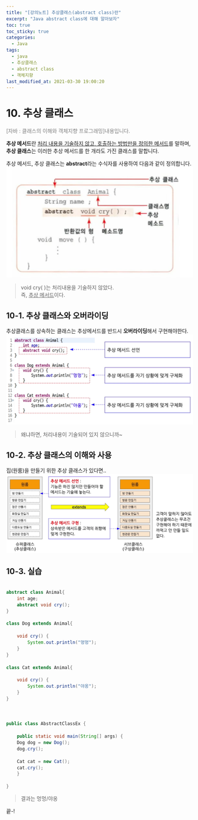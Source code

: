 ```yaml
---
title: "[강의노트] 추상클래스(abstract class)란"
excerpt: "Java abstract class에 대해 알아보자"
toc: true
toc_sticky: true
categories:
  - Java
tags:
  - java
  - 추상클래스
  - abstract class
  - 객체지향
last_modified_at: 2021-03-30 19:00:20
---
```

# 10. 추상 클래스
<span style="color:grey">[자바 : 클래스의 이해와 객체지향 프로그래밍]내용입니다.</span>
  
**추상 메서드**란 <u>처리 내용을 기술하지 않고, 호출하는 방법만을 정의한 메서드</u>를 말하며,  
**추상 클래스**는 이러한 추상 메서드를 한 개라도 가진 클래스를 말합니다.  
  
추상 메서드, 추상 클래스는 **abstract**라는 수식자를 사용하여 다음과 같이 정의합니다.  
![이미지](/assets/images/JAVA/abstractclass/aclass1.png)
> void cry( )는 처리내용을 기술하지 않았다.  
> 즉, <u>추상 메서드</u>이다. 

## 10-1. 추상 클래스와 오버라이딩
추상클래스를 상속하는 클래스는 추상메서드를 반드시 **오버라이딩**해서 구현해야한다.
![이미지](/assets/images/JAVA/abstractclass/aclass2.png)
> 왜냐하면, 처리내용이 기술되어 있지 않으니까~
  
## 10-2. 추상 클래스의 이해와 사용
집(원룸)을 만들기 위한 추상 클래스가 있다면..
![이미지](/assets/images/JAVA/abstractclass/aclass3.png)

## 10-3. 실습

```java

abstract class Animal{
	int age;
	abstract void cry();
}

class Dog extends Animal{

	void cry() {
		System.out.println("멍멍");
	}
}

class Cat extends Animal{

	void cry() {
		System.out.println("야옹");
	}
}



public class AbstractClassEx {

	public static void main(String[] args) {
	Dog dog = new Dog();
	dog.cry();
	
	Cat cat = new Cat();
	cat.cry();
	}

}
```
> 결과는 멍멍/야옹
  
끝-!